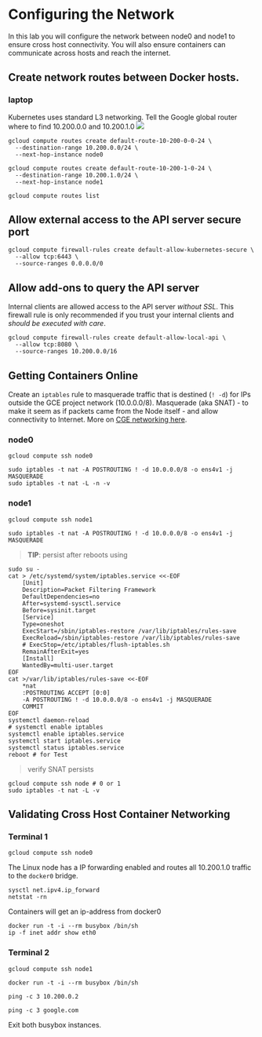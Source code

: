 # Configuring the Network

In this lab you will configure the network between node0 and node1 to ensure cross host connectivity. You will also ensure containers can communicate across hosts and reach the internet.

## Create network routes between Docker hosts.

### laptop
Kubernetes uses standard L3 networking. Tell the Google global router where to find 10.200.0.0 and 10.200.1.0
![](images/GCE-routing.png?raw=true)
```
gcloud compute routes create default-route-10-200-0-0-24 \
  --destination-range 10.200.0.0/24 \
  --next-hop-instance node0
```
```
gcloud compute routes create default-route-10-200-1-0-24 \
  --destination-range 10.200.1.0/24 \
  --next-hop-instance node1
```

```
gcloud compute routes list
```

## Allow external access to the API server secure port

```
gcloud compute firewall-rules create default-allow-kubernetes-secure \
  --allow tcp:6443 \
  --source-ranges 0.0.0.0/0
```

## Allow add-ons to query the API server
Internal clients are allowed access to the API server _without SSL_. This firewall rule is only recommended if you trust your internal clients and _should be executed with care_.
```
gcloud compute firewall-rules create default-allow-local-api \
  --allow tcp:8080 \
  --source-ranges 10.200.0.0/16
```


## Getting Containers Online

Create an `iptables` rule to masquerade traffic that is destined (`! -d`) for IPs outside the GCE project network (10.0.0.0/8). Masquerade (aka SNAT) - to make it seem as if packets came from the Node itself - and allow connectivity to Internet. More on [CGE networking here](http://kubernetes.io/docs/admin/networking/#google-compute-engine-gce).

### node0

```
gcloud compute ssh node0
```

```
sudo iptables -t nat -A POSTROUTING ! -d 10.0.0.0/8 -o ens4v1 -j MASQUERADE
sudo iptables -t nat -L -n -v
```

### node1

```
gcloud compute ssh node1
```

```
sudo iptables -t nat -A POSTROUTING ! -d 10.0.0.0/8 -o ens4v1 -j MASQUERADE
```

> __TIP__: persist after reboots using
```
sudo su -
cat > /etc/systemd/system/iptables.service <<-EOF
    [Unit]
    Description=Packet Filtering Framework
    DefaultDependencies=no
    After=systemd-sysctl.service
    Before=sysinit.target
    [Service]
    Type=oneshot
    ExecStart=/sbin/iptables-restore /var/lib/iptables/rules-save
    ExecReload=/sbin/iptables-restore /var/lib/iptables/rules-save
    # ExecStop=/etc/iptables/flush-iptables.sh
    RemainAfterExit=yes
    [Install]
    WantedBy=multi-user.target
EOF
cat >/var/lib/iptables/rules-save <<-EOF
	*nat
	:POSTROUTING ACCEPT [0:0]
	-A POSTROUTING ! -d 10.0.0.0/8 -o ens4v1 -j MASQUERADE
	COMMIT
EOF
systemctl daemon-reload
# systemctl enable iptables
systemctl enable iptables.service
systemctl start iptables.service
systemctl status iptables.service
reboot # for Test
```

> verify SNAT persists
```
gcloud compute ssh node # 0 or 1
sudo iptables -t nat -L -v
```

## Validating Cross Host Container Networking

### Terminal 1

```
gcloud compute ssh node0
```
The Linux node has a IP forwarding enabled and routes all 10.200.1.0 traffic to the `docker0` bridge.  
```
sysctl net.ipv4.ip_forward
netstat -rn
```
Containers will get an ip-address from docker0  
```
docker run -t -i --rm busybox /bin/sh
ip -f inet addr show eth0
```

### Terminal 2

```
gcloud compute ssh node1
```

```
docker run -t -i --rm busybox /bin/sh
```

```
ping -c 3 10.200.0.2
```

```
ping -c 3 google.com
```

Exit both busybox instances.
